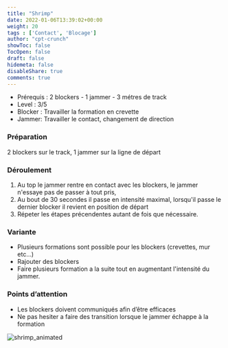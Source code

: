 ```yaml
---
title: "Shrimp"
date: 2022-01-06T13:39:02+00:00
weight: 20
tags : ['Contact', 'Blocage'] 
author: "cpt-crunch"
showToc: false
TocOpen: false
draft: false
hidemeta: false
disableShare: true
comments: true
---
```


- Prérequis : 2 blockers - 1 jammer - 3 métres de track 
- Level : 3/5
- Blocker : Travailler la formation en crevette
- Jammer: Travailler le contact, changement de direction

### Préparation 
 2 blockers sur le track, 1 jammer sur la ligne de départ

###  Déroulement 

1. Au top le jammer rentre en contact avec les blockers, le jammer n'essaye pas de passer à tout pris, 
2. Au bout de 30 secondes il passe en intensité maximal, lorsqu'il passe le dernier blocker il revient en position de départ
3. Répeter les étapes précendentes autant de fois que nécessaire.

### Variante  
* Plusieurs formations sont possible pour les blockers (crevettes, mur etc…)  
* Rajouter des blockers
* Faire plusieurs formation a la suite tout en augmentant l'intensité du jammer.

### Points d’attention 
* Les blockers doivent communiqués afin d’être efficaces 
* Ne pas hesiter a faire des transition lorsque le jammer échappe à la formation 

![shrimp_animated](/images/shrimp.svg)
